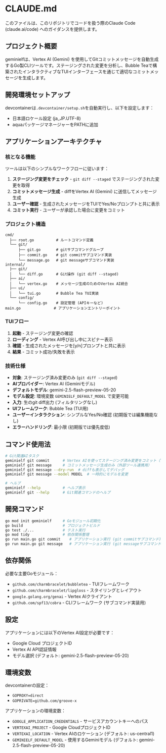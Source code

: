# CLAUDE.md

このファイルは、このリポジトリでコードを扱う際のClaude Code (claude.ai/code) へのガイダンスを提供します。

## プロジェクト概要

geminielfは、Vertex AI (Gemini) を使用してGitコミットメッセージを自動生成するGo製CLIツールです。ステージングされた変更を分析し、Bubble Teaで構築されたインタラクティブなTUIインターフェースを通じて適切なコミットメッセージを生成します。

## 開発環境セットアップ

devcontainerは`.devcontainer/setup.sh`を自動実行し、以下を設定します：
- 日本語ロケール設定 (ja_JP.UTF-8)
- aquaパッケージマネージャーをPATHに追加

## アプリケーションアーキテクチャ

### 核となる機能
ツールは以下のシンプルなワークフローに従います：
1. **ステージング変更をチェック** - `git diff --staged` でステージングされた変更を取得
2. **コミットメッセージ生成** - diffをVertex AI (Gemini) に送信してメッセージ生成
3. **ユーザー確認** - 生成されたメッセージをTUIでYes/Noプロンプトと共に表示
4. **コミット実行** - ユーザーが承認した場合に変更をコミット

### プロジェクト構造
```
cmd/
  ├── root.go          # ルートコマンド定義
  └── git/
      ├── git.go       # gitサブコマンドグループ
      ├── commit.go    # git commitサブコマンド実装
      └── message.go   # git messageサブコマンド実装
internal/
  ├── git/
  │   └── diff.go      # Git操作 (git diff --staged)
  ├── ai/
  │   └── vertex.go    # メッセージ生成のためのVertex AI統合
  ├── ui/
  │   └── tui.go       # Bubble Tea TUI実装
  └── config/
      └── config.go    # 設定管理 (APIキーなど)
main.go               # アプリケーションエントリーポイント
```

### TUIフロー
1. **起動** - ステージング変更の確認
2. **ローディング** - Vertex AI呼び出し中にスピナー表示
3. **確認** - 生成されたメッセージを[y/n]プロンプトと共に表示
4. **結果** - コミット成功/失敗を表示

### 技術仕様
- **対象**: ステージング済み変更のみ (`git diff --staged`)
- **AIプロバイダー**: Vertex AI (Geminiモデル)
- **デフォルトモデル**: gemini-2.5-flash-preview-05-20
- **モデル設定**: 環境変数 `GEMINIELF_DEFAULT_MODEL` で変更可能
- **入力**: 生のgit diff出力 (フィルタリングなし)
- **UIフレームワーク**: Bubble Tea (TUI用)
- **ユーザーインタラクション**: シンプルなYes/No確認 (初期版では編集機能なし)
- **エラーハンドリング**: 最小限 (初期版では優先度低)

## コマンド使用法

```bash
# Git関連AIタスク
geminielf git commit      # Vertex AIを使ってステージング済み変更をコミット（TUI付き）
geminielf git message     # コミットメッセージ生成のみ（外部ツール連携用）
geminielf git message --dry-run  # diffも表示してデバッグ
geminielf git message --model MODEL  # 一時的にモデルを変更

# ヘルプ
geminielf --help          # ヘルプ表示
geminielf git --help      # Git関連コマンドのヘルプ
```

## 開発コマンド

```bash
go mod init geminielf     # Goモジュール初期化
go build                  # プロジェクトビルド
go test ./...             # テスト実行
go mod tidy               # 依存関係整理
go run main.go git commit    # アプリケーション実行 (git commitサブコマンド)
go run main.go git message   # アプリケーション実行 (git messageサブコマンド)
```

## 依存関係

必要な主要Goモジュール：
- `github.com/charmbracelet/bubbletea` - TUIフレームワーク
- `github.com/charmbracelet/lipgloss` - スタイリングとレイアウト
- `google.golang.org/genai` - Vertex AIクライアント
- `github.com/spf13/cobra` - CLIフレームワーク (サブコマンド実装用)

## 設定

アプリケーションには以下のVertex AI設定が必要です：
- Google Cloud プロジェクトID
- Vertex AI API認証情報
- モデル選択 (デフォルト: gemini-2.5-flash-preview-05-20)

## 環境変数

devcontainerの設定：
- `GOPROXY=direct`
- `GOPRIVATE=github.com/groove-x`

アプリケーションの環境変数：
- `GOOGLE_APPLICATION_CREDENTIALS` - サービスアカウントキーへのパス
- `VERTEXAI_PROJECT` - Google CloudプロジェクトID
- `VERTEXAI_LOCATION` - Vertex AIのロケーション (デフォルト: us-central1)
- `GEMINIELF_DEFAULT_MODEL` - 使用するGeminiモデル (デフォルト: gemini-2.5-flash-preview-05-20)
